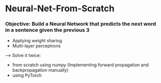 # Neural-Net-From-Scratch

### Objective: Build a Neural Network that predicts the next word in a sentence given the previous 3 

- Applying weight sharing
- Multi-layer perceptrons

--> Solve it twice: 

- from scratch using numpy (Implementing forward propagation and backpropagation manually)    
- using PyTorch
